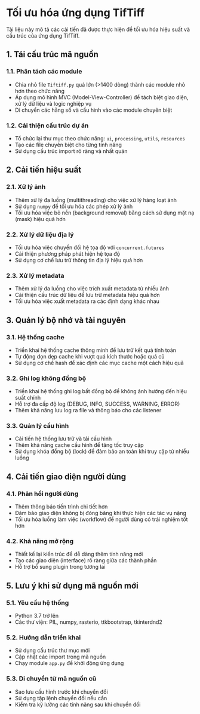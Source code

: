# Tối ưu hóa ứng dụng TifTiff

Tài liệu này mô tả các cải tiến đã được thực hiện để tối ưu hóa hiệu suất và cấu trúc của ứng dụng TifTiff.

## 1. Tái cấu trúc mã nguồn

### 1.1. Phân tách các module
- Chia nhỏ file `Tiftiff.py` quá lớn (>1400 dòng) thành các module nhỏ hơn theo chức năng
- Áp dụng mô hình MVC (Model-View-Controller) để tách biệt giao diện, xử lý dữ liệu và logic nghiệp vụ
- Di chuyển các hằng số và cấu hình vào các module chuyên biệt

### 1.2. Cải thiện cấu trúc dự án
- Tổ chức lại thư mục theo chức năng: `ui`, `processing`, `utils`, `resources`
- Tạo các file chuyên biệt cho từng tính năng
- Sử dụng cấu trúc import rõ ràng và nhất quán

## 2. Cải tiến hiệu suất

### 2.1. Xử lý ảnh
- Thêm xử lý đa luồng (multithreading) cho việc xử lý hàng loạt ảnh
- Sử dụng `numpy` để tối ưu hóa các phép xử lý ảnh
- Tối ưu hóa việc bỏ nền (background removal) bằng cách sử dụng mặt nạ (mask) hiệu quả hơn

### 2.2. Xử lý dữ liệu địa lý
- Tối ưu hóa việc chuyển đổi hệ tọa độ với `concurrent.futures`
- Cải thiện phương pháp phát hiện hệ tọa độ
- Sử dụng cơ chế lưu trữ thông tin địa lý hiệu quả hơn

### 2.3. Xử lý metadata
- Thêm xử lý đa luồng cho việc trích xuất metadata từ nhiều ảnh
- Cải thiện cấu trúc dữ liệu để lưu trữ metadata hiệu quả hơn
- Tối ưu hóa việc xuất metadata ra các định dạng khác nhau

## 3. Quản lý bộ nhớ và tài nguyên

### 3.1. Hệ thống cache
- Triển khai hệ thống cache thông minh để lưu trữ kết quả tính toán
- Tự động dọn dẹp cache khi vượt quá kích thước hoặc quá cũ
- Sử dụng cơ chế hash để xác định các mục cache một cách hiệu quả

### 3.2. Ghi log không đồng bộ
- Triển khai hệ thống ghi log bất đồng bộ để không ảnh hưởng đến hiệu suất chính
- Hỗ trợ đa cấp độ log (DEBUG, INFO, SUCCESS, WARNING, ERROR)
- Thêm khả năng lưu log ra file và thông báo cho các listener

### 3.3. Quản lý cấu hình
- Cải tiến hệ thống lưu trữ và tải cấu hình
- Thêm khả năng cache cấu hình để tăng tốc truy cập
- Sử dụng khóa đồng bộ (lock) để đảm bảo an toàn khi truy cập từ nhiều luồng

## 4. Cải tiến giao diện người dùng

### 4.1. Phản hồi người dùng
- Thêm thông báo tiến trình chi tiết hơn
- Đảm bảo giao diện không bị đóng băng khi thực hiện các tác vụ nặng
- Tối ưu hóa luồng làm việc (workflow) để người dùng có trải nghiệm tốt hơn

### 4.2. Khả năng mở rộng
- Thiết kế lại kiến trúc để dễ dàng thêm tính năng mới
- Tạo các giao diện (interface) rõ ràng giữa các thành phần
- Hỗ trợ bổ sung plugin trong tương lai

## 5. Lưu ý khi sử dụng mã nguồn mới

### 5.1. Yêu cầu hệ thống
- Python 3.7 trở lên
- Các thư viện: PIL, numpy, rasterio, ttkbootstrap, tkinterdnd2

### 5.2. Hướng dẫn triển khai
- Sử dụng cấu trúc thư mục mới
- Cập nhật các import trong mã nguồn
- Chạy module `app.py` để khởi động ứng dụng

### 5.3. Di chuyển từ mã nguồn cũ
- Sao lưu cấu hình trước khi chuyển đổi
- Sử dụng tập lệnh chuyển đổi nếu cần
- Kiểm tra kỹ lưỡng các tính năng sau khi chuyển đổi 